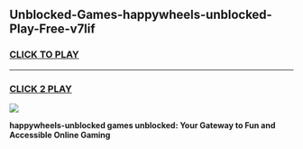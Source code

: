 
## Unblocked-Games-happywheels-unblocked-Play-Free-v7lif
<h3>
<a href="https://premium76.site?title=happywheels-unblocked&ref=23A">CLICK TO PLAY</a></h3>
<hr>

<h3>
<a href="https://premium76.site?title=happywheels-unblocked&ref=23A">CLICK 2 PLAY</a>
  
</h3>

<a href="https://premium76.site?title=happywheels-unblocked&ref=23A"><img src="https://clearcache.store/games.png"></a>


**happywheels-unblocked games unblocked: Your Gateway to Fun and Accessible Online Gaming**
